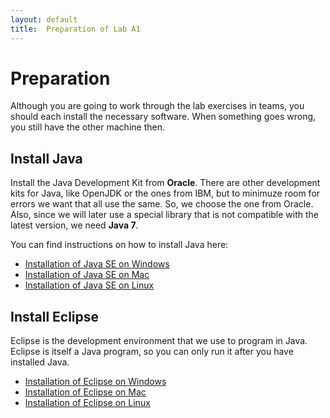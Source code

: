 ```yaml
---
layout: default
title:  Preparation of Lab A1
---
```


# Preparation

Although you are going to work through the lab exercises in teams, 
you should each install the necessary software. 
When something goes wrong, you still have the other machine then. 


## Install Java
   
Install the Java Development Kit from **Oracle**. There are other development kits for Java, like OpenJDK or the ones from IBM, but to minimuze room for errors we want that all use the same. So, we choose the one from Oracle. Also, since we will later use a special library that is not compatible with the latest version, we need **Java 7**. 

You can find instructions on how to install Java here:

- <a href="http://reference.bitreactive.com/reference/install-java-windows.html">Installation of Java SE on Windows</a>
- <a href="http://reference.bitreactive.com/reference/install-java-mac.html">Installation of Java SE on Mac</a>
- <a href="http://reference.bitreactive.com/reference/install-java-linux.html">Installation of Java SE on Linux</a>


## Install Eclipse

Eclipse is the development environment that we use to program in Java. Eclipse is itself a Java program, so you can only run it after you have installed Java.

- <a href="http://reference.bitreactive.com/reference/install-eclipse-windows.html" class="wikilink1" title="install_sdk_win">Installation of Eclipse on Windows</a>
- <a href="http://reference.bitreactive.com/reference/install-eclipse-mac.html" class="wikilink1" title="install_sdk_mac">Installation of Eclipse on Mac</a>
- <a href="http://reference.bitreactive.com/reference/install-eclipse-linux.html" class="wikilink1" title="install_sdk_linux">Installation of Eclipse on Linux</a>   
